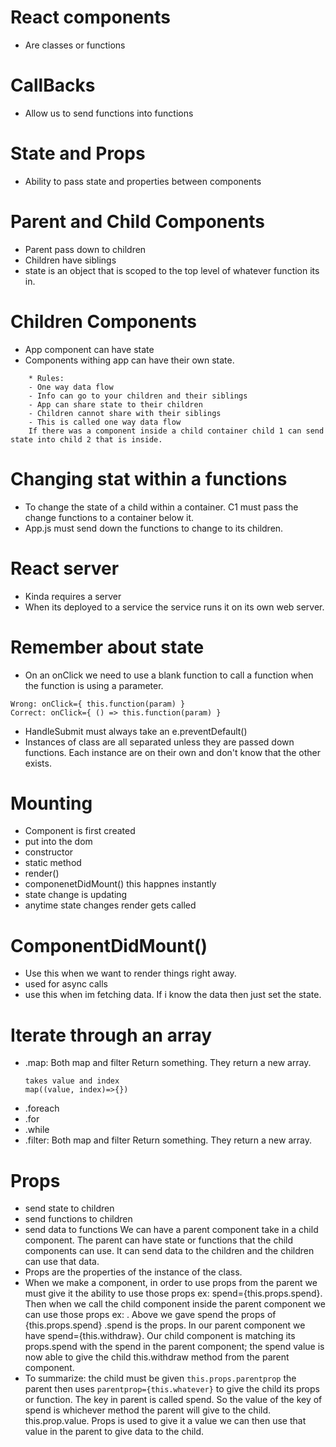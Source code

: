 # React components 
- Are classes or functions

# CallBacks
- Allow us to send functions into functions

# State and Props
- Ability to pass state and properties between components
# Parent and Child Components
- Parent pass down to children
- Children have siblings
- state is an object that is scoped to the top level of whatever function its in.

# Children Components
- App component can have state
- Components withing app can have their own state.
```
    * Rules:
    - One way data flow
    - Info can go to your children and their siblings
    - App can share state to their children
    - Children cannot share with their siblings
    - This is called one way data flow
    If there was a component inside a child container child 1 can send state into child 2 that is inside.
```

# Changing stat within a functions
- To change the state of a child within a container. C1 must pass the change functions to a container below it.
- App.js must send down the functions to change to its children.

# React server
- Kinda requires a server
- When its deployed to a service the service runs it on its own web server.

# Remember about state
- On an onClick we need to use a blank function to call a function when the function is using a parameter.
```
Wrong: onClick={ this.function(param) }
Correct: onClick={ () => this.function(param) }
```
- HandleSubmit must always take an e.preventDefault()
- Instances of class are all separated unless they are passed down functions. Each instance are on their own and don't know that the other exists.

# Mounting
- Component is first created
- put into the dom
- constructor
- static method
- render()
- componenetDidMount() this happnes instantly
- state change is updating
- anytime state changes render gets called

# ComponentDidMount()
- Use this when we want to render things right away.
- used for async calls
- use this when im fetching data. If i know the data then just set the state.

# Iterate through an array
- .map: Both map and filter Return something. They return a new array.
  ```
  takes value and index
  map((value, index)=>{})
- .foreach
- .for
- .while
- .filter: Both map and filter Return something. They return a new array.

# Props
- send state to children
- send functions to children
- send data to functions
We can have a parent component take in a child component. The parent can have state or functions that the child components can use. It can send data to the children and the children can use that data.
- Props are the properties of the instance of the class.
- When we make a component, in order to use props from the parent we must give it the ability to use those props ex: spend={this.props.spend}.
Then when we call the child component inside the parent component we can use those props ex: <kid spend={this.withdraw}>. Above we gave spend the props of {this.props.spend} .spend is the props. In our parent component we have spend={this.withdraw}. Our child component is matching its props.spend with the spend in the parent component; the spend value is now able to give the child this.withdraw method from the parent component.
- To summarize: the child must be given ```this.props.parentprop``` the parent then uses ```parentprop={this.whatever}``` to give the child its props or function. The key in parent is called spend. So the value of the key of spend is whichever method the parent will give to the child. this.prop.value. Props is used to give it a value we can then use that value in the parent to give data to the child.